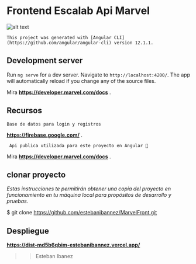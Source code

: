 # Frontend Escalab Api Marvel

![alt text](http://imgfz.com/i/G5l2ad1.png)
```
This project was generated with [Angular CLI](https://github.com/angular/angular-cli) version 12.1.1.
```
## Development server

Run `ng serve` for a dev server. Navigate to `http://localhost:4200/`. The app will automatically reload if you change any of the source files.


Mira **https://developer.marvel.com/docs** .

## Recursos 
```
Base de datos para login y registros
```
 **https://firebase.google.com/** .
```
 Api publica utilizada para este proyecto en Angular 🚀
```
Mira **https://developer.marvel.com/docs** .



## clonar proyecto 
_Estas instrucciones te permitirán obtener una copia del proyecto en funcionamiento en tu máquina local para propósitos de desarrollo y pruebas._

$ git clone https://github.com/estebanibannez/MarvelFront.git

## Despliegue 

**https://dist-md5b6qbim-estebanibannez.vercel.app/**

>> Esteban Ibanez